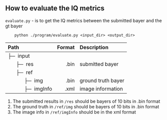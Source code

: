 
##  How to evaluate the IQ metrics 
`evaluate.py` - is to get the IQ metrics between the submitted bayer and the gt bayer
```commandline
    python ./program/evaluate.py <input_dir> <output_dir>

```
| Path                                                                                                 | Format | Description        | 
|:-----------------------------------------------------------------------------------------------------|-------:|:-------------------| 
| &#9500;&#9472;&nbsp; input                                                                           |              
| &nbsp;&nbsp;&nbsp;&nbsp;&nbsp;&nbsp;&#9500;&#9472;&nbsp; res                                         |   .bin | submitted bayer    |
| &nbsp;&nbsp;&nbsp;&nbsp;&nbsp;&nbsp;&#9500;&#9472;&nbsp; ref                                         |        |                    |
| &nbsp;&nbsp;&nbsp;&nbsp;&nbsp;&nbsp;&nbsp;&nbsp;&nbsp;&nbsp;&nbsp;&nbsp;&#9500;&#9472;&nbsp; img     |   .bin | ground truth bayer |
| &nbsp;&nbsp;&nbsp;&nbsp;&nbsp;&nbsp;&nbsp;&nbsp;&nbsp;&nbsp;&nbsp;&nbsp;&#9500;&#9472;&nbsp; imgInfo |   .xml | image information  |

1. The submitted results in `/res` should be bayers of 10 bits in .bin format 
2. The ground truth in `/ref/img` should be bayers of 10 bits in .bin format 
3. The image info in `/ref/imgInfo` should be in the xml format


